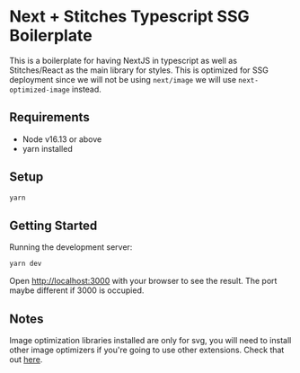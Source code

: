 # Next + Stitches Typescript SSG Boilerplate
This is a boilerplate for having NextJS in typescript as well as Stitches/React as the main library for styles.
This is optimized for SSG deployment since we will not be using `next/image` we will use `next-optimized-image` instead. 

## Requirements
- Node v16.13 or above
- yarn installed

## Setup
```bash
yarn
```

## Getting Started
Running the development server:
```bash
yarn dev
```

Open [http://localhost:3000](http://localhost:3000) with your browser to see the result.
The port maybe different if 3000 is occupied.

## Notes
Image optimization libraries installed are only for svg, you will need to install other image optimizers if you're going to use other extensions. Check that out [here](https://github.com/cyrilwanner/next-optimized-images).
